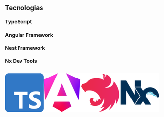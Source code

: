 ## Tecnologias


### TypeScript

### Angular Framework

### Nest Framework

### Nx Dev Tools

<div style="width: 100%; display: flex; justify-content: space-between">

![TypeScript](../assets/logos/typescript.svg)

![TypeScript](../assets/logos/angular.svg)

![TypeScript](../assets/logos/nest.svg)

![TypeScript](../assets/logos/nx.svg)

</div>
